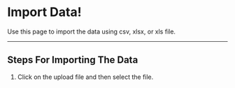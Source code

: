 # Import Data!

Use this page to import the data using csv, xlsx, or xls file.

---
## Steps For Importing The Data

1. Click on the upload file and then select the file.
